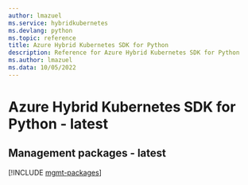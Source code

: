 ```yaml
---
author: lmazuel
ms.service: hybridkubernetes
ms.devlang: python
ms.topic: reference
title: Azure Hybrid Kubernetes SDK for Python
description: Reference for Azure Hybrid Kubernetes SDK for Python
ms.author: lmazuel
ms.data: 10/05/2022
---
```

# Azure Hybrid Kubernetes SDK for Python - latest

## Management packages - latest
[!INCLUDE [mgmt-packages](hybrid-kubernetes-mgmt-index.md)]